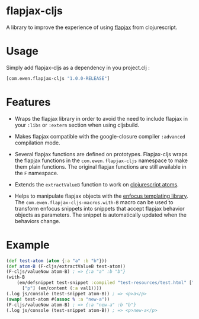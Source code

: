 flapjax-cljs
============

A library to improve the experience of using [flapjax](http://www.flapjax-lang.org/) from clojurescript.

Usage
=====

Simply add flapjax-cljs as a dependency in you project.clj :
```clojure
[com.ewen.flapjax-cljs "1.0.0-RELEASE"]
```

Features
========

* Wraps the flapjax library in order to avoid the need to include flapjax in your `:libs` or `:extern` section when using cljsbuild.

* Makes flapjax compatible with the google-closure compiler `:advanced` compilation mode.

* Several flapjax functions are defined on prototypes. Flapjax-cljs wraps the flapjax functions in the `com.ewen.flapjax-cljs` namespace to make them plain functions. The original flapjax functions are still available in the `F` namespace.

* Extends the `extractValueB` function to work on [clojurescript atoms](http://clojure.org/atoms).

* Helps to manipulate flapjax objects with the [enfocus templating library](https://github.com/ckirkendall/enfocus). The `com.ewen.flapjax-cljs-macros.with-B` macro can be used to transform enfocus snippets into snippets that accept flapjax behavior objects as parameters. The snippet is automatically updated when the behaviors change.

Example
=======

```clojure
(def test-atom (atom {:a "a" :b "b"}))
(def atom-B (F-cljs/extractValueB test-atom))
(F-cljs/valueNow atom-B) ; => {:a "a" :b "b"}
(with-B
    (em/defsnippet test-snippet :compiled "test-resources/test.html" ["p"] [val1]
      ["p"] (em/content (:a val1))))
(.log js/console (test-snippet atom-B)) ; => <p>a</p>
(swap! test-atom #(assoc % :a "new-a"))
(F-cljs/valueNow atom-B) ; => {:a "new-a" :b "b"}
(.log js/console (test-snippet atom-B)) ; => <p>new-a</p>
```